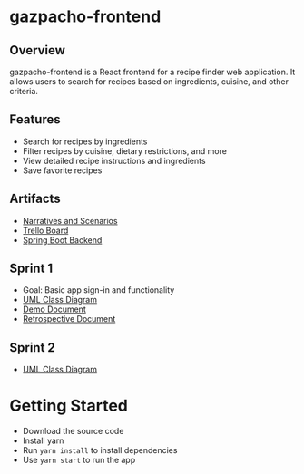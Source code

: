 # gazpacho-frontend

## Overview
gazpacho-frontend is a React frontend for a recipe finder web application. It allows users to search for recipes based on ingredients, cuisine, and other criteria.

## Features
- Search for recipes by ingredients
- Filter recipes by cuisine, dietary restrictions, and more
- View detailed recipe instructions and ingredients
- Save favorite recipes

## Artifacts
- [Narratives and Scenarios](https://docs.google.com/document/d/1J84nLcyDqOUJrwvYSGSnBSmp2G5YDkTtzX9VAM-R7fc/edit?tab=t.0#heading=h.irw43ptn80ec)
- [Trello Board](https://trello.com/invite/b/67dd7941aa0da600133ba880/ATTI52ff269f5443b7effc0c92b86460dacfCE0F8D2F/scrum-board)
- [Spring Boot Backend](https://github.com/D-Tasker207/gazpacho-backend/tree/main)

## Sprint 1
- Goal: Basic app sign-in and functionality
- [UML Class Diagram](https://drive.google.com/file/d/1bqjDIDpQCx6aVLaMEzmIpHOqxAZL7Wni/view?usp=drive_link)
- [Demo Document](https://docs.google.com/document/d/1wJfvtndeH_5kajHjdMqBi3L04ffmma0dOVz0zw1Ks4I/edit?tab=t.0)
- [Retrospective Document](https://docs.google.com/document/d/1DVZ8WXsxDYQsUbiV9bc4rQ6TndpRoxJgYsi4AyebpyQ/edit?tab=t.0)

## Sprint 2
- [UML Class Diagram](https://drive.google.com/file/d/1vKeiZq-lz7seI00Zc1JPll_3GGnxyINA/view?usp=sharing)

# Getting Started
- Download the source code
- Install yarn
- Run `yarn install` to install dependencies
- Use `yarn start` to run the app
